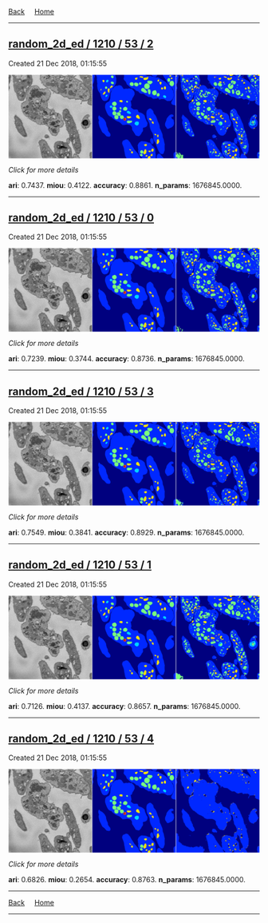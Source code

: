 
[Back](..)&nbsp;&nbsp;&nbsp;&nbsp;&nbsp;[Home](https://leapmanlab.github.io/snapshots)

---

<div class="summary"><a href="2"><h2>random_2d_ed / 1210 / 53 / 2</h2></a><p>Created 21 Dec 2018, 01:15:55
</p><a href="2"><img src="2/media/summary.png" align="center"></a><p>
<i>Click for more details</i>
</p></div>

**ari**: 0.7437. **miou**: 0.4122. **accuracy**: 0.8861. **n_params**: 1676845.0000. 

---

<div class="summary"><a href="0"><h2>random_2d_ed / 1210 / 53 / 0</h2></a><p>Created 21 Dec 2018, 01:15:55
</p><a href="0"><img src="0/media/summary.png" align="center"></a><p>
<i>Click for more details</i>
</p></div>

**ari**: 0.7239. **miou**: 0.3744. **accuracy**: 0.8736. **n_params**: 1676845.0000. 

---

<div class="summary"><a href="3"><h2>random_2d_ed / 1210 / 53 / 3</h2></a><p>Created 21 Dec 2018, 01:15:55
</p><a href="3"><img src="3/media/summary.png" align="center"></a><p>
<i>Click for more details</i>
</p></div>

**ari**: 0.7549. **miou**: 0.3841. **accuracy**: 0.8929. **n_params**: 1676845.0000. 

---

<div class="summary"><a href="1"><h2>random_2d_ed / 1210 / 53 / 1</h2></a><p>Created 21 Dec 2018, 01:15:55
</p><a href="1"><img src="1/media/summary.png" align="center"></a><p>
<i>Click for more details</i>
</p></div>

**ari**: 0.7126. **miou**: 0.4137. **accuracy**: 0.8657. **n_params**: 1676845.0000. 

---

<div class="summary"><a href="4"><h2>random_2d_ed / 1210 / 53 / 4</h2></a><p>Created 21 Dec 2018, 01:15:55
</p><a href="4"><img src="4/media/summary.png" align="center"></a><p>
<i>Click for more details</i>
</p></div>

**ari**: 0.6826. **miou**: 0.2654. **accuracy**: 0.8763. **n_params**: 1676845.0000. 

---

[Back](..)&nbsp;&nbsp;&nbsp;&nbsp;&nbsp;[Home](https://leapmanlab.github.io/snapshots)

---